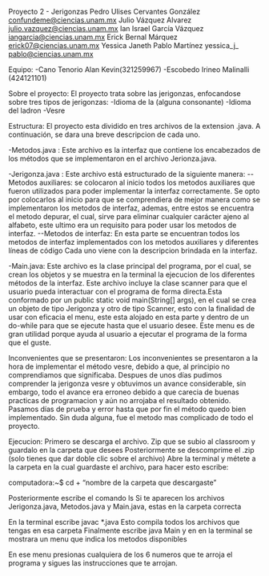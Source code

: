 
Proyecto 2 - Jerigonzas
Pedro Ulises Cervantes González confundeme@ciencias.unam.mx
Julio Vázquez Alvarez julio.vazquez@ciencias.unam.mx
Ian Israel García Vázquez iangarcia@ciencias.unam.mx
Erick Bernal Márquez erick07@ciencias.unam.mx
Yessica Janeth Pablo Martínez yessica_j_ pablo@ciencias.unam.mx

Equipo:
-Cano Tenorio Alan Kevin(321259967)
-Escobedo Irineo Malinalli (424121101)


Sobre el proyecto:
El proyecto trata sobre las jerigonzas, enfocandose sobre tres tipos de jerigonzas:
-Idioma de la (alguna consonante)
-Idioma del ladron
-Vesre

Estructura:
El proyecto esta dividido en tres archivos de la extension .java. A continuación, se dara una breve descripcion de cada uno.

-Metodos.java : Este archivo es la interfaz que contiene los encabezados de los métodos que se implementaron en el archivo Jerionza.java.

-Jerigonza.java : Este archivo está estructurado de la siguiente manera:
    --Metodos auxiliares: se colocaron al inicio todos los metodos auxiliares que fueron utilizados para poder implementar la interfaz correctamente. Se opto  por colocarlos al inicio para que se comprendiera de mejor manera como se implementaron los metodos de interfaz, ademas, entre estos se encuentra el metodo depurar, el cual, sirve para eliminar cualquier carácter ajeno al alfabeto, este ultimo era un requisito para poder usar los metodos de interfaz.
    --Metodos de interfaz: En esta parte se encuentran todos los metodos de interfaz implementados con los metodos auxiliares y diferentes líneas de código Cada uno viene con la descripcion brindada en la interfaz.

-Main.java: Este archivo es la clase principal del programa, por el cual, se crean los objetos y se muestra en la terminal la ejecucion de los diferentes métodos de la interfaz. Este archivo incluye la clase scanner para que el usuario pueda interactuar con el programa de forma directa.Esta conformado por un public static void main(String[] args), en el cual se crea un objeto de tipo Jerigonza y otro de tipo Scanner, esto con la finalidad de usar con eficacia el menu, este esta alojado en esta parte y dentro de un do-while para que se ejecute hasta que el usuario desee. Este menu es de gran utilidad porque ayuda al usuario a ejecutar el programa de la forma que el guste.

Inconvenientes que se presentaron:
Los inconvenientes se presentaron a la hora de implementar el método vesre, debido a que, al principio no comprendiamos que significaba.
Despues de unos días pudimos comprender la jerigonza vesre y obtuvimos un avance considerable, sin embargo, todo el avance era erroneo debido a que carecia de buenas practicas de programacion y aún no arrojaba el resultado obtenido.
Pasamos días de prueba y error hasta que por fin el método quedo bien implementado. Sin duda alguna, fue el metodo mas complicado de todo el proyecto.

Ejecucion:
Primero se descarga el archivo. Zip que se subio al classroom y guardalo en la carpeta que desees
Posteriormente se descomprime el .zip (solo tienes que dar doble clic sobre el archivo)
Abre la terminal y métete a la carpeta en la cual guardaste el archivo, para hacer esto escribe:

computadora:~$ cd + “nombre de la carpeta que descargaste”

Posteriormente escribe el comando ls
Si te aparecen los archivos Jerigonza.java, Metodos.java y Main.java, estas en la carpeta correcta

En la terminal escribe javac *.java
Esto compila todos los archivos que tengas en esa carpeta
Finalmente escribe java Main y en en la terminal se mostrara un menu que indica los metodos disponibles

En ese menu presionas cualquiera de los 6 numeros que te arroja el programa y sigues las instrucciones que te arrojan.
